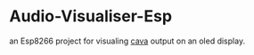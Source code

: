 # Audio-Visualiser-Esp
an Esp8266 project for visualing [cava](https://github.com/karlstav/cava) output on an oled display.

